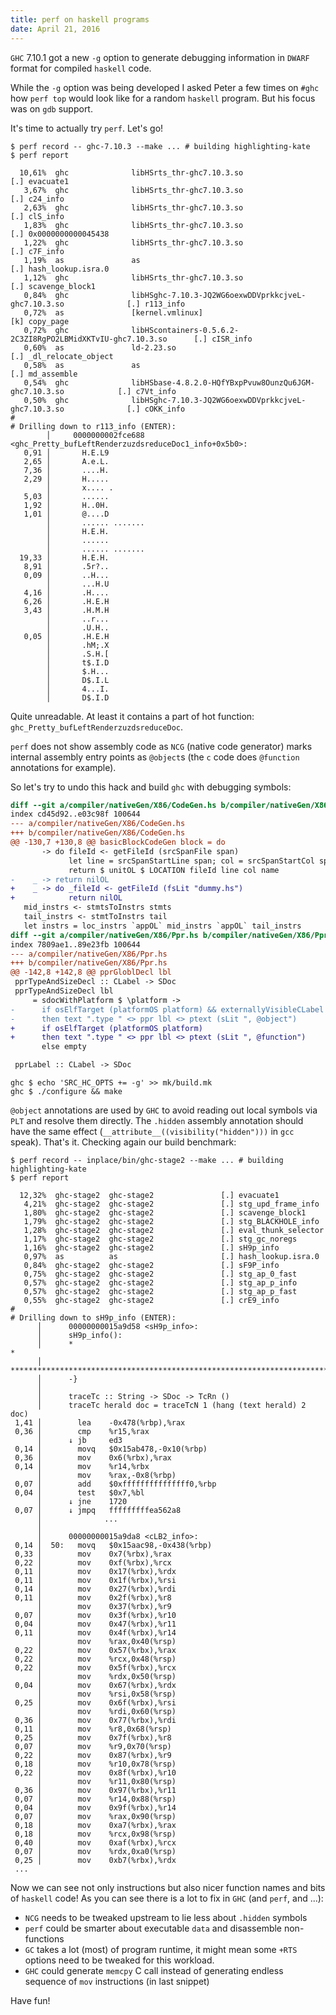 ```yaml
---
title: perf on haskell programs
date: April 21, 2016
---
```


`GHC` 7.10.1 got a new `-g` option to generate debugging information
in `DWARF` format for compiled `haskell` code.

While the `-g` option was being developed I asked Peter a few times on
`#ghc` how `perf top` would look like for a random `haskell` program.
But his focus was on `gdb` support.

It's time to actually try `perf`. Let's go!

```
$ perf record -- ghc-7.10.3 --make ... # building highlighting-kate
$ perf report

  10,61%  ghc              libHSrts_thr-ghc7.10.3.so                                        [.] evacuate1
   3,67%  ghc              libHSrts_thr-ghc7.10.3.so                                        [.] c24_info
   2,63%  ghc              libHSrts_thr-ghc7.10.3.so                                        [.] clS_info
   1,83%  ghc              libHSrts_thr-ghc7.10.3.so                                        [.] 0x0000000000045438
   1,22%  ghc              libHSrts_thr-ghc7.10.3.so                                        [.] c7F_info
   1,19%  as               as                                                               [.] hash_lookup.isra.0
   1,12%  ghc              libHSrts_thr-ghc7.10.3.so                                        [.] scavenge_block1
   0,84%  ghc              libHSghc-7.10.3-JQ2WG6oexwDDVprkkcjveL-ghc7.10.3.so              [.] r113_info
   0,72%  as               [kernel.vmlinux]                                                 [k] copy_page
   0,72%  ghc              libHScontainers-0.5.6.2-2C3ZI8RgPO2LBMidXKTvIU-ghc7.10.3.so      [.] cISR_info
   0,60%  as               ld-2.23.so                                                       [.] _dl_relocate_object
   0,58%  as               as                                                               [.] md_assemble
   0,54%  ghc              libHSbase-4.8.2.0-HQfYBxpPvuw8OunzQu6JGM-ghc7.10.3.so            [.] c7Vt_info
   0,50%  ghc              libHSghc-7.10.3-JQ2WG6oexwDDVprkkcjveL-ghc7.10.3.so              [.] cOKK_info
#
# Drilling down to r113_info (ENTER):
        │     0000000002fce688 <ghc_Pretty_bufLeftRenderzuzdsreduceDoc1_info+0x5b0>:
   0,91 │       H.E.L9
   2,65 │       A.e.L.
   7,36 │       ....H.
   2,29 │       H.....
        │       x.... .
   5,03 │       ......
   1,92 │       H..0H.
   1,01 │       @....D
        │       ...... .......
        │       H.E.H.
        │       ......
        │       ...... .......
  19,33 │       H.E.H.
   8,91 │       .5r?..
   0,09 │       ..H...
        │       ...H.U
   4,16 │       .H....
   6,26 │       .H.E.H
   3,43 │       .H.M.H
        │       ..r...
        │       .U.H..
   0,05 │       .H.E.H
        │       .hM;.X
        │       .S.H.[
        │       t$.I.D
        │       $.H...
        │       D$.I.L
        │       4...I.
        │       D$.I.D
```

Quite unreadable. At least it contains a part of hot function:
`ghc_Pretty_bufLeftRenderzuzdsreduceDoc`.

`perf` does not show assembly code as `NCG` (native code generator)
marks internal assembly entry points as `@object`s (the `c` code
does `@function` annotations for example).

So let's try to undo this hack and build `ghc` with debugging symbols:

``` diff
diff --git a/compiler/nativeGen/X86/CodeGen.hs b/compiler/nativeGen/X86/CodeGen.hs
index cd45d92..e03c98f 100644
--- a/compiler/nativeGen/X86/CodeGen.hs
+++ b/compiler/nativeGen/X86/CodeGen.hs
@@ -130,7 +130,8 @@ basicBlockCodeGen block = do
       -> do fileId <- getFileId (srcSpanFile span)
             let line = srcSpanStartLine span; col = srcSpanStartCol span
             return $ unitOL $ LOCATION fileId line col name
-    _ -> return nilOL
+    _ -> do _fileId <- getFileId (fsLit "dummy.hs")
+            return nilOL
   mid_instrs <- stmtsToInstrs stmts
   tail_instrs <- stmtToInstrs tail
   let instrs = loc_instrs `appOL` mid_instrs `appOL` tail_instrs
diff --git a/compiler/nativeGen/X86/Ppr.hs b/compiler/nativeGen/X86/Ppr.hs
index 7809ae1..89e23fb 100644
--- a/compiler/nativeGen/X86/Ppr.hs
+++ b/compiler/nativeGen/X86/Ppr.hs
@@ -142,8 +142,8 @@ pprGloblDecl lbl
 pprTypeAndSizeDecl :: CLabel -> SDoc
 pprTypeAndSizeDecl lbl
     = sdocWithPlatform $ \platform ->
-      if osElfTarget (platformOS platform) && externallyVisibleCLabel lbl
-      then text ".type " <> ppr lbl <> ptext (sLit ", @object")
+      if osElfTarget (platformOS platform)
+      then text ".type " <> ppr lbl <> ptext (sLit ", @function")
       else empty

 pprLabel :: CLabel -> SDoc
```

```
ghc $ echo 'SRC_HC_OPTS += -g' >> mk/build.mk
ghc $ ./configure && make
```

`@object` annotations are used by `GHC` to avoid reading out local
symbols via `PLT` and resolve them directly. The `.hidden` assembly
annotation should have the same effect
(`__attribute__((visibility("hidden")))` in `gcc`
speak). That's it. Checking again our build benchmark:

```
$ perf record -- inplace/bin/ghc-stage2 --make ... # building highlighting-kate
$ perf report

  12,32%  ghc-stage2  ghc-stage2               [.] evacuate1
   4,21%  ghc-stage2  ghc-stage2               [.] stg_upd_frame_info
   1,80%  ghc-stage2  ghc-stage2               [.] scavenge_block1
   1,79%  ghc-stage2  ghc-stage2               [.] stg_BLACKHOLE_info
   1,28%  ghc-stage2  ghc-stage2               [.] eval_thunk_selector
   1,17%  ghc-stage2  ghc-stage2               [.] stg_gc_noregs
   1,16%  ghc-stage2  ghc-stage2               [.] sH9p_info
   0,97%  as          as                       [.] hash_lookup.isra.0
   0,84%  ghc-stage2  ghc-stage2               [.] sF9P_info
   0,75%  ghc-stage2  ghc-stage2               [.] stg_ap_0_fast
   0,57%  ghc-stage2  ghc-stage2               [.] stg_ap_p_info
   0,57%  ghc-stage2  ghc-stage2               [.] stg_ap_p_fast
   0,55%  ghc-stage2  ghc-stage2               [.] crE9_info
#
# Drilling down to sH9p_info (ENTER):
      │      00000000015a9d58 <sH9p_info>:
      │      sH9p_info():
      │      *                                                                      *
      │      ************************************************************************
      │      -}
      │
      │      traceTc :: String -> SDoc -> TcRn ()
      │      traceTc herald doc = traceTcN 1 (hang (text herald) 2 doc)
 1,41 │        lea    -0x478(%rbp),%rax
 0,36 │        cmp    %r15,%rax
      │      ↓ jb     ed3
 0,14 │        movq   $0x15ab478,-0x10(%rbp)
 0,36 │        mov    0x6(%rbx),%rax
 0,14 │        mov    %r14,%rbx
      │        mov    %rax,-0x8(%rbp)
 0,07 │        add    $0xfffffffffffffff0,%rbp
 0,04 │        test   $0x7,%bl
      │      ↓ jne    1720
 0,07 │      ↓ jmpq   fffffffffea562a8
      │              ...
      │
      │      00000000015a9da8 <cLB2_info>:
 0,14 │  50:   movq   $0x15aac98,-0x438(%rbp)
 0,33 │        mov    0x7(%rbx),%rax
 0,22 │        mov    0xf(%rbx),%rcx
 0,11 │        mov    0x17(%rbx),%rdx
 0,11 │        mov    0x1f(%rbx),%rsi
 0,14 │        mov    0x27(%rbx),%rdi
 0,11 │        mov    0x2f(%rbx),%r8
      │        mov    0x37(%rbx),%r9
 0,07 │        mov    0x3f(%rbx),%r10
 0,04 │        mov    0x47(%rbx),%r11
 0,11 │        mov    0x4f(%rbx),%r14
      │        mov    %rax,0x40(%rsp)
 0,22 │        mov    0x57(%rbx),%rax
 0,22 │        mov    %rcx,0x48(%rsp)
 0,22 │        mov    0x5f(%rbx),%rcx
      │        mov    %rdx,0x50(%rsp)
 0,04 │        mov    0x67(%rbx),%rdx
      │        mov    %rsi,0x58(%rsp)
 0,25 │        mov    0x6f(%rbx),%rsi
      │        mov    %rdi,0x60(%rsp)
 0,36 │        mov    0x77(%rbx),%rdi
 0,11 │        mov    %r8,0x68(%rsp)
 0,25 │        mov    0x7f(%rbx),%r8
 0,07 │        mov    %r9,0x70(%rsp)
 0,22 │        mov    0x87(%rbx),%r9
 0,18 │        mov    %r10,0x78(%rsp)
 0,22 │        mov    0x8f(%rbx),%r10
      │        mov    %r11,0x80(%rsp)
 0,36 │        mov    0x97(%rbx),%r11
 0,07 │        mov    %r14,0x88(%rsp)
 0,04 │        mov    0x9f(%rbx),%r14
 0,07 │        mov    %rax,0x90(%rsp)
 0,18 │        mov    0xa7(%rbx),%rax
 0,18 │        mov    %rcx,0x98(%rsp)
 0,40 │        mov    0xaf(%rbx),%rcx
 0,07 │        mov    %rdx,0xa0(%rsp)
 0,25 │        mov    0xb7(%rbx),%rdx
 ...
```

Now we can see not only instructions but also nicer function names and
bits of `haskell` code! As you can see there is a lot to fix in
`GHC` (and `perf`, and ...):

- `NCG` needs to be tweaked upstream to lie less about `.hidden`
  symbols
- `perf` could be smarter about executable `data` and disassemble
  non-functions
- `GC` takes a lot (most) of program runtime, it might mean some
  `+RTS` options need to be tweaked for this workload.
- `GHC` could generate `memcpy` C call instead of generating endless
  sequence of `mov` instructions (in last snippet)

Have fun!
